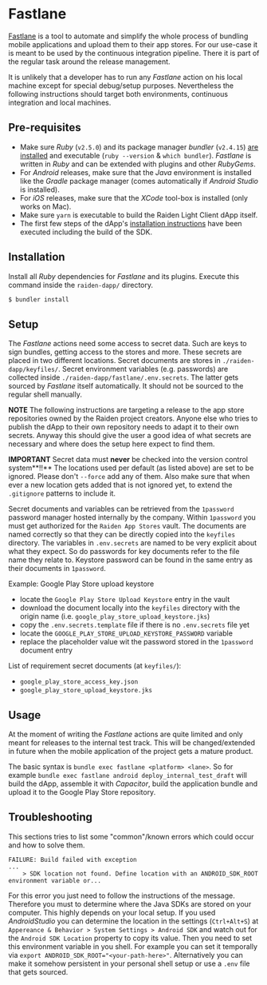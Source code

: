 # Fastlane

[Fastlane](https://docs.fastlane.tools/) is a tool to automate and simplify the
whole process of bundling mobile applications and upload them to their app
stores. For our use-case it is meant to be used by the continuous integration
pipeline. There it is part of the regular task around the release management.

It is unlikely that a developer has to run any _Fastlane_ action on his local
machine except for special debug/setup purposes. Nevertheless the following
instructions should target both environments, continuous integration and local
machines.


## Pre-requisites

- Make sure _Ruby_ (`v2.5.0`) and its package manager _bundler_ (`v2.4.15`) [are
  installed](https://www.ruby-lang.org/en/documentation/installation/) and
  executable (`ruby --version` & `which bundler`). _Fastlane_ is written in
  _Ruby_ and can be extended with plugins and other _RubyGems_.
- For _Android_ releases, make sure that the _Java_ environment is installed like
  the _Gradle_ package manager (comes automatically if _Android Studio_ is
  installed).
- For _iOS_ releases, make sure that the _XCode_ tool-box is installed (only
  works on Mac).
- Make sure `yarn` is executable to build the Raiden Light Client dApp itself.
- The first few steps of the dApp's [installation
  instructions](https://github.com/raiden-network/light-client#install-and-run-the-dapp)
  have been executed including the build of the SDK.


## Installation

Install all _Ruby_ dependencies for _Fastlane_ and its plugins. Execute this
command inside the `raiden-dapp/` directory.

```sh
$ bundler install
```

## Setup

The _Fastlane_ actions need some access to secret data. Such are keys to sign
bundles, getting access to the stores and more. These secrets are placed in two
different locations. Secret documents are stores in `./raiden-dapp/keyfiles/`.
Secret environment variables (e.g. passwords) are collected inside
`./raiden-dapp/fastlane/.env.secrets`. The latter gets sourced by _Fastlane_
itself automatically. It should not be sourced to the regular shell manually.

**NOTE**
The following instructions are targeting a release to the app store repositories
owned by the Raiden project creators. Anyone else who tries to publish the dApp
to their own repository needs to adapt it to their own secrets. Anyway this
should give the user a good idea of what secrets are necessary and where does
the setup here expect to find them.

**IMPORTANT**
Secret data must **never** be checked into the version control system**!!** The
locations used per default (as listed above) are set to be ignored. Please
don't `--force` add any of them. Also make sure that when ever a new location gets
added that is not ignored yet, to extend the `.gitignore` patterns to include
it.

Secret documents and variables can be retrieved from the `1password` password
manager hosted internally by the company. Within `1password` you must get
authorized for the `Raiden App Stores` vault. The documents are named correctly
so that they can be directly copied into the `keyfiles` directory. The variables
in `.env.secrets` are named to be very explicit about what they expect. So do
passwords for key documents refer to the file name they relate to. Keystore
password can be found in the same entry as their documents in `1password`.

Example: Google Play Store upload keystore
  - locate the `Google Play Store Upload Keystore` entry in the vault
  - download the document locally into the `keyfiles` directory with the origin
    name (i.e. `google_play_store_upload_keystore.jks`)
  - copy the `.env.secrets.template` file if there is no `.env.secrets` file yet
  - locate the `GOOGLE_PLAY_STORE_UPLOAD_KEYSTORE_PASSWORD` variable
  - replace the placeholder value wit the password stored in the `1password`
    document entry

List of requirement secret documents (at `keyfiles/`):
  - `google_play_store_access_key.json`
  - `google_play_store_upload_keystore.jks`


## Usage

At the moment of writing the _Fastlane_ actions are quite limited and only
meant for releases to the internal test track. This will be changed/extended in
future when the mobile application of the project gets a mature product.

The basic syntax is `bundle exec fastlane <platform> <lane>`. So for example
`bundle exec fastlane android deploy_internal_test_draft` will build the dApp,
assemble it with _Capacitor_, build the application bundle and upload it to the
Google Play Store repository.


## Troubleshooting

This sections tries to list some "common"/known errors which could occur and how
to solve them.

```
FAILURE: Build failed with exception
...
    > SDK location not found. Define location with an ANDROID_SDK_ROOT environment variable or...
```

For this error you just need to follow the instructions of the message.
Therefore you must to determine where the Java SDKs are stored on your computer.
This highly depends on your local setup. If you used _AndroidStudio_ you can
determine the location in the settings (`Ctrl+Alt+S`) at `Appereance & Behavior > System Settings > Android SDK`
and watch out for the `Android SDK Location` property to copy its value.
Then you need to set this environment variable in you shell. For example you can
set it temporally via `export ANDROID_SDK_ROOT="<your-path-here>"`.
Alternatively you can make it somehow persistent in your personal shell setup or
use a `.env` file that gets sourced.
